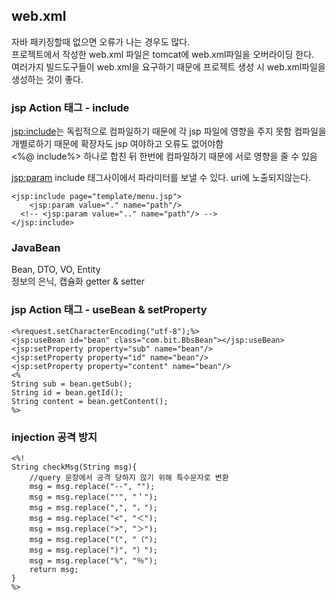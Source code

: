 ## web.xml
자바 패키징할때 없으면 오류가 나는 경우도 많다.    
프로젝트에서 작성한 web.xml 파일은 tomcat에 web.xml파일을 오버라이딩 한다.   
여러가지 빌드도구들이 web.xml을 요구하기 때문에 프로젝트 생성 시 web.xml파일을 생성하는 것이 좋다.    


### jsp Action 태그 - include
<jsp:include>는 독립적으로 컴파일하기 때문에 각 jsp 파일에 영향을 주지 못함 컴파일을 개별로하기 때문에 확장자도 jsp 여야하고 오류도 없어야함   
<%@ include%> 하나로 합친 뒤 한번에 컴파일하기 때문에 서로 영향을 줄 수 있음    

<jsp:param> include 태그사이에서 파라미터를 보낼 수 있다. uri에 노출되지않는다.   
```
<jsp:include page="template/menu.jsp">
	<jsp:param value="." name="path"/>
  <!-- <jsp:param value=".." name="path"/> -->
</jsp:include>
```

### JavaBean
Bean, DTO, VO, Entity   
정보의 은닉, 캡슐화 getter & setter   

### jsp Action 태그 - useBean & setProperty
```
<%request.setCharacterEncoding("utf-8");%>
<jsp:useBean id="bean" class="com.bit.BbsBean"></jsp:useBean>
<jsp:setProperty property="sub" name="bean"/>
<jsp:setProperty property="id" name="bean"/>
<jsp:setProperty property="content" name="bean"/>
<%
String sub = bean.getSub();
String id = bean.getId();
String content = bean.getContent();
%>
```
### injection 공격 방지
```
<%!
String checkMsg(String msg){
	//query 문장에서 공격 당하지 않기 위해 특수문자로 변환
	msg = msg.replace("--", "­­"); 
	msg = msg.replace("'", "＇"); 
	msg = msg.replace(",", "，"); 
	msg = msg.replace("<", "＜"); 
	msg = msg.replace(">", "＞");
	msg = msg.replace("(", "（");
	msg = msg.replace(")", "）");
	msg = msg.replace("%", "％");
	return msg;
}
%>
```
